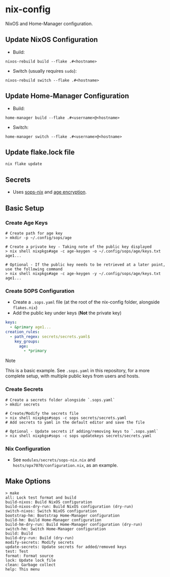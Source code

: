 # nix-config

NixOS and Home-Manager configuration.

## Update NixOS Configuration

- Build:

```shell
nixos-rebuild build --flake .#<hostname>
```

- Switch (usually requires `sudo`):

```shell
nixos-rebuild switch --flake .#<hostname>
```

## Update Home-Manager Configuration

- Build:

```shell
home-manager build --flake .#<username>@<hostname>
```

- Switch:

```shell
home-manager switch --flake .#<username>@<hostname>
```

## Update flake.lock file

```shell
nix flake update
```

## Secrets

- Uses [sops-nix](https://github.com/Mic92/sops-nix) and [age encryption](https://github.com/FiloSottile/age).

## Basic Setup

### Create Age Keys

```shell
# Create path for age key
> mkdir -p ~/.config/sops/age

# Create a private key - Taking note of the public key displayed
> nix shell nixpkgs#age -c age-keygen -o ~/.config/sops/age/keys.txt
age1...

# Optional - If the public key needs to be retrieved at a later point, use the following command
> nix shell nixpkgs#age -c age-keygen -y ~/.config/sops/age/keys.txt
age1...
```

### Create SOPS Configuration

- Create a `.sops.yaml` file (at the root of the nix-config folder, alongside `flakes.nix`)
- Add the public key under keys (**Not** the private key)

```yaml
keys:
  - &primary age1...
creation_rules:
  - path_regex: secrets/secrets.yaml$
	key_groups:
	  age:
        - *primary
```

> [!NOTE]
> This is a basic example. See `.sops.yaml` in this repository, for a more complete setup, with multiple public keys from users and hosts.

### Create Secrets

```shell
# Create a secrets folder alongside `.sops.yaml`
> mkdir secrets

# Create/Modify the secrets file
> nix shell nixpkgs#sops -c sops secrets/secrets.yaml
# Add secrets to yaml in the default editor and save the file

# Optional - Update secrets if adding/removing keys to `.sops.yaml`
> nix shell nixpkgs#sops -c sops updatekeys secrets/secrets.yaml
```

### Nix Configuration

* See `modules/secrets/sops-nix.nix` and `hosts/opx7070/configuration.nix`, as an example.

## Make Options

```shell
> make
all: Lock test format and build
build-nixos: Build NixOS configuration
build-nixos-dry-run: Build NixOS configuration (dry-run)
switch-nixos: Switch NixOS configuration
bootstrap-hm: Bootstrap Home-Manager configuration
build-hm: Build Home-Manager configuration
build-hm-dry-run: Build Home-Manager configuration (dry-run)
switch-hm: Switch Home-Manager configuration
build: Build
build-dry-run: Build (dry-run)
modify-secrets: Modify secrets
update-secrets: Update secrets for added/removed keys
test: Test
format: Format source
lock: Update lock file
clean: Garbage collect
help: This menu
```
